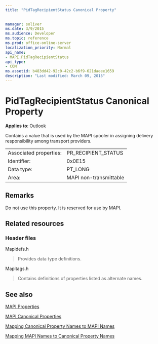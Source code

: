 ```yaml
---
title: "PidTagRecipientStatus Canonical Property"
 
 
manager: soliver
ms.date: 3/9/2015
ms.audience: Developer
ms.topic: reference
ms.prod: office-online-server
localization_priority: Normal
api_name:
- MAPI.PidTagRecipientStatus
api_type:
- COM
ms.assetid: b483dd42-92c0-42c2-b6f9-621daeee1659
description: "Last modified: March 09, 2015"
---
```


# PidTagRecipientStatus Canonical Property

  
  
**Applies to**: Outlook 
  
Contains a value that is used by the MAPI spooler in assigning delivery responsibility among transport providers.
  
|||
|:-----|:-----|
|Associated properties:  <br/> |PR_RECIPIENT_STATUS  <br/> |
|Identifier:  <br/> |0x0E15  <br/> |
|Data type:  <br/> |PT_LONG  <br/> |
|Area:  <br/> |MAPI non-transmittable  <br/> |
   
## Remarks

Do not use this property. It is reserved for use by MAPI.
  
## Related resources

### Header files

Mapidefs.h
  
> Provides data type definitions.
    
Mapitags.h
  
> Contains definitions of properties listed as alternate names.
    
## See also



[MAPI Properties](mapi-properties.md)
  
[MAPI Canonical Properties](mapi-canonical-properties.md)
  
[Mapping Canonical Property Names to MAPI Names](mapping-canonical-property-names-to-mapi-names.md)
  
[Mapping MAPI Names to Canonical Property Names](mapping-mapi-names-to-canonical-property-names.md)

